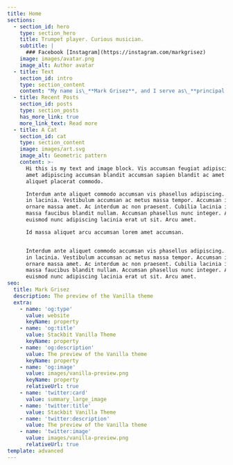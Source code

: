 ```yaml
---
title: Home
sections:
  - section_id: hero
    type: section_hero
    title: Trumpet player. Curious musician.
    subtitle: |
      ### Facebook [Instagram](https://instagram.com/markgrisez)
    image: images/avatar.png
    image_alt: Author avatar
  - title: Text
    section_id: intro
    type: section_content
    content: "My name is\_**Mark Grisez**, and I serve as\_**principal trumpet**\_of the\_[**Columbus Symphony Orchestra**](https://columbussymphony.com/musicians/cso/profile.dT/mark-grisez). I share my thoughts on music, performance, and personal growth on\_[**The Curious Musician**](https://www.facebook.com/TheCuriousMusician/). I’ve brought music to the\_[**escalators of San Diego Comic Con**](https://www.ocregister.com/2018/07/21/comic-con-2018-a-man-and-his-trumpet-provide-epic-music-for-overwatch-star-wars-cosplayers/), told stories about robots and rocketships [**onstage at the New World Center**](https://www.nws.edu/events-tickets/concerts/double-take-the-human-effect/), and made a video about the finer points of\_[**“horse whinnying”**](https://youtu.be/AKKN7Xmu5qc)\_on the trumpet.\_[**Read full bio…**](https://markgrisez.com/bio)\n"
  - title: Recent Posts
    section_id: posts
    type: section_posts
    has_more_link: true
    more_link_text: Read more
  - title: A Cat
    section_id: cat
    type: section_content
    image: images/art.svg
    image_alt: Geometric pattern
    content: >-
      Hi this is my text and image block. Vis accumsan feugiat adipiscing nisl
      amet adipiscing accumsan blandit accumsan sapien blandit ac amet faucibus
      aliquet placerat commodo. 

      Interdum ante aliquet commodo accumsan vis phasellus adipiscing. Ornare a
      in lacinia. Vestibulum accumsan ac metus massa tempor. Accumsan in lacinia
      ornare massa amet. Ac interdum ac non praesent. Cubilia lacinia interdum
      massa faucibus blandit nullam. Accumsan phasellus nunc integer. Accumsan
      euismod nunc adipiscing lacinia erat ut sit. Arcu amet. 

      Id massa aliquet arcu accumsan lorem amet accumsan.


      Interdum ante aliquet commodo accumsan vis phasellus adipiscing. Ornare a
      in lacinia. Vestibulum accumsan ac metus massa tempor. Accumsan in lacinia
      ornare massa amet. Ac interdum ac non praesent. Cubilia lacinia interdum
      massa faucibus blandit nullam. Accumsan phasellus nunc integer. Accumsan
      euismod nunc adipiscing lacinia erat ut sit. Arcu amet.
seo:
  title: Mark Grisez
  description: The preview of the Vanilla theme
  extra:
    - name: 'og:type'
      value: website
      keyName: property
    - name: 'og:title'
      value: Stackbit Vanilla Theme
      keyName: property
    - name: 'og:description'
      value: The preview of the Vanilla theme
      keyName: property
    - name: 'og:image'
      value: images/vanilla-preview.png
      keyName: property
      relativeUrl: true
    - name: 'twitter:card'
      value: summary_large_image
    - name: 'twitter:title'
      value: Stackbit Vanilla Theme
    - name: 'twitter:description'
      value: The preview of the Vanilla theme
    - name: 'twitter:image'
      value: images/vanilla-preview.png
      relativeUrl: true
template: advanced
---
```

